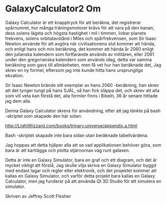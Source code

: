 # GalaxyCalculator2 Om

Galaxy Calculator är ett knapptryck för att beräkna, det registrerar spårnumret,
hur många träningsmotorer krävs för att vara på den banan,
dess solens lägsta och högsta hastighet i mil i timmen, livbar planets frekvens,
solens orbitalavstånd i Miles och spårfrekvensen,
som Sir Isaac Newton använde för att avgöra när civilisationens slut kommer att hända,
och enligt hans och min beräkning,
det kommer att hända år 2060 enligt den julianska kalendern som fortfarande används av militären,
eller 2061 under den gregorianska kalendern som används idag,
detta var samma beräkning som gavs till allmänheten, men få vet hur han beräknade det,
Jag skrev en ny formel, eftersom jag inte kunde hitta hans ursprungliga ekvation.

Sir Isaac Newton brände sitt exemplar av hans 2060 -beräkning, han skrev att det tynger tungt på hans SJÄL,
så han fick släppa det,
och skrev att alla som vill veta kan förstå det, alla formler finns i Bibeln,
36 år senare hittade jag dem alla.

Denna Galaxy Calculator skrevs för användning, efter att jag tänkte på bash -skriptet som skapade den här sidan:

http://LightWizzard.com/books/trinary.universe/appendix.a.html

Bash -skriptet skapade inte bara sidan utan beräknade tabellvärdena.

Jag hoppas att detta hjälper alla att se vad applikationen behöver göra,
som bara är att kartlägga och plotta stjärnornas väg runt galaxen.

Detta är inte en Galaxy Simulator, bara en graf och ett diagram, och det är mycket viktigt att förstå,
Jag skulle vilja skriva en Galaxy Simulator byggd med endast lagar och regler eller elektronik,
och det projektet kommer att kallas en Galaxy Simulator, och varför detta projekt bara kallas en Galaxy Calculator,
men jag funderar på att använda Qt 3D Studio för att simulera en simulator.


Skriven av Jeffrey Scott Flesher